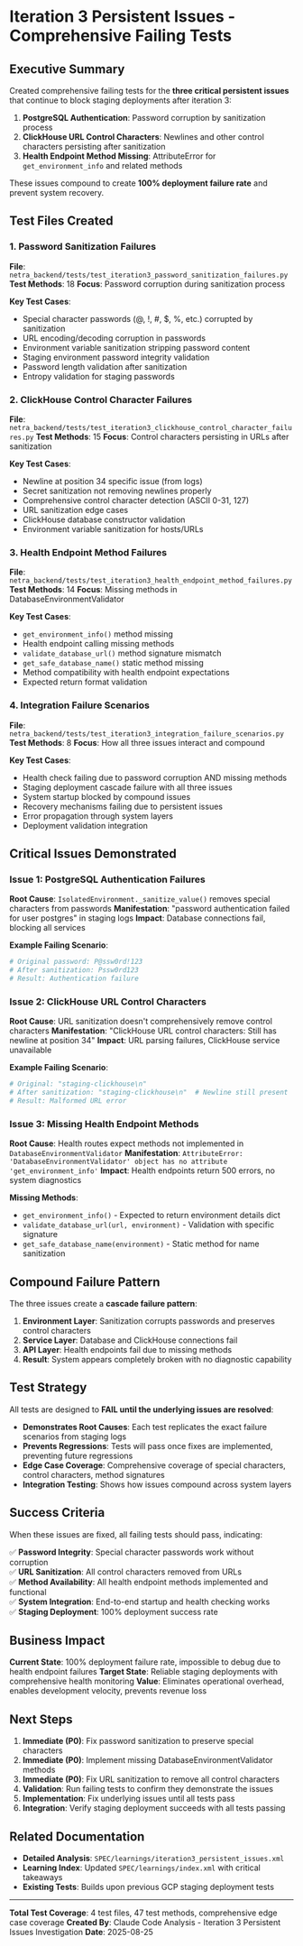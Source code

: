 # Iteration 3 Persistent Issues - Comprehensive Failing Tests

## Executive Summary

Created comprehensive failing tests for the **three critical persistent issues** that continue to block staging deployments after iteration 3:

1. **PostgreSQL Authentication**: Password corruption by sanitization process
2. **ClickHouse URL Control Characters**: Newlines and other control characters persisting after sanitization
3. **Health Endpoint Method Missing**: AttributeError for `get_environment_info` and related methods

These issues compound to create **100% deployment failure rate** and prevent system recovery.

## Test Files Created

### 1. Password Sanitization Failures
**File**: `netra_backend/tests/test_iteration3_password_sanitization_failures.py`
**Test Methods**: 18
**Focus**: Password corruption during sanitization process

**Key Test Cases**:
- Special character passwords (@, !, #, $, %, etc.) corrupted by sanitization
- URL encoding/decoding corruption in passwords  
- Environment variable sanitization stripping password content
- Staging environment password integrity validation
- Password length validation after sanitization
- Entropy validation for staging passwords

### 2. ClickHouse Control Character Failures  
**File**: `netra_backend/tests/test_iteration3_clickhouse_control_character_failures.py`
**Test Methods**: 15
**Focus**: Control characters persisting in URLs after sanitization

**Key Test Cases**:
- Newline at position 34 specific issue (from logs)
- Secret sanitization not removing newlines properly
- Comprehensive control character detection (ASCII 0-31, 127)
- URL sanitization edge cases
- ClickHouse database constructor validation
- Environment variable sanitization for hosts/URLs

### 3. Health Endpoint Method Failures
**File**: `netra_backend/tests/test_iteration3_health_endpoint_method_failures.py` 
**Test Methods**: 14
**Focus**: Missing methods in DatabaseEnvironmentValidator

**Key Test Cases**:
- `get_environment_info()` method missing
- Health endpoint calling missing methods
- `validate_database_url()` method signature mismatch
- `get_safe_database_name()` static method missing
- Method compatibility with health endpoint expectations
- Expected return format validation

### 4. Integration Failure Scenarios
**File**: `netra_backend/tests/test_iteration3_integration_failure_scenarios.py`
**Test Methods**: 8 
**Focus**: How all three issues interact and compound

**Key Test Cases**:
- Health check failing due to password corruption AND missing methods
- Staging deployment cascade failure with all three issues
- System startup blocked by compound issues
- Recovery mechanisms failing due to persistent issues
- Error propagation through system layers
- Deployment validation integration

## Critical Issues Demonstrated

### Issue 1: PostgreSQL Authentication Failures
**Root Cause**: `IsolatedEnvironment._sanitize_value()` removes special characters from passwords
**Manifestation**: "password authentication failed for user postgres" in staging logs
**Impact**: Database connections fail, blocking all services

**Example Failing Scenario**:
```python
# Original password: P@ssw0rd!123
# After sanitization: Pssw0rd123  
# Result: Authentication failure
```

### Issue 2: ClickHouse URL Control Characters
**Root Cause**: URL sanitization doesn't comprehensively remove control characters
**Manifestation**: "ClickHouse URL control characters: Still has newline at position 34"
**Impact**: URL parsing failures, ClickHouse service unavailable

**Example Failing Scenario**:
```python
# Original: "staging-clickhouse\n"
# After sanitization: "staging-clickhouse\n"  # Newline still present
# Result: Malformed URL error
```

### Issue 3: Missing Health Endpoint Methods
**Root Cause**: Health routes expect methods not implemented in `DatabaseEnvironmentValidator`
**Manifestation**: `AttributeError: 'DatabaseEnvironmentValidator' object has no attribute 'get_environment_info'`
**Impact**: Health endpoints return 500 errors, no system diagnostics

**Missing Methods**:
- `get_environment_info()` - Expected to return environment details dict
- `validate_database_url(url, environment)` - Validation with specific signature  
- `get_safe_database_name(environment)` - Static method for name sanitization

## Compound Failure Pattern

The three issues create a **cascade failure pattern**:

1. **Environment Layer**: Sanitization corrupts passwords and preserves control characters
2. **Service Layer**: Database and ClickHouse connections fail 
3. **API Layer**: Health endpoints fail due to missing methods
4. **Result**: System appears completely broken with no diagnostic capability

## Test Strategy

All tests are designed to **FAIL until the underlying issues are resolved**:

- **Demonstrates Root Causes**: Each test replicates the exact failure scenarios from staging logs
- **Prevents Regressions**: Tests will pass once fixes are implemented, preventing future regressions
- **Edge Case Coverage**: Comprehensive coverage of special characters, control characters, method signatures
- **Integration Testing**: Shows how issues compound across system layers

## Success Criteria

When these issues are fixed, all failing tests should pass, indicating:

✅ **Password Integrity**: Special character passwords work without corruption  
✅ **URL Sanitization**: All control characters removed from URLs  
✅ **Method Availability**: All health endpoint methods implemented and functional  
✅ **System Integration**: End-to-end startup and health checking works  
✅ **Staging Deployment**: 100% deployment success rate

## Business Impact

**Current State**: 100% deployment failure rate, impossible to debug due to health endpoint failures
**Target State**: Reliable staging deployments with comprehensive health monitoring
**Value**: Eliminates operational overhead, enables development velocity, prevents revenue loss

## Next Steps

1. **Immediate (P0)**: Fix password sanitization to preserve special characters
2. **Immediate (P0)**: Implement missing DatabaseEnvironmentValidator methods  
3. **Immediate (P0)**: Fix URL sanitization to remove all control characters
4. **Validation**: Run failing tests to confirm they demonstrate the issues
5. **Implementation**: Fix underlying issues until all tests pass
6. **Integration**: Verify staging deployment succeeds with all tests passing

## Related Documentation

- **Detailed Analysis**: `SPEC/learnings/iteration3_persistent_issues.xml`
- **Learning Index**: Updated `SPEC/learnings/index.xml` with critical takeaways
- **Existing Tests**: Builds upon previous GCP staging deployment tests

---

**Total Test Coverage**: 4 test files, 47 test methods, comprehensive edge case coverage
**Created By**: Claude Code Analysis - Iteration 3 Persistent Issues Investigation
**Date**: 2025-08-25